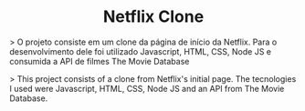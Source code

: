 <h1 align="center"> Netflix Clone </h1>

<p> > O projeto consiste em um clone da página de início da Netflix. Para o desenvolvimento dele foi utilizado Javascript, HTML, CSS, Node JS e 
consumida a API de filmes The Movie Database </p>

<p> > This project consists of a clone from Netflix's initial page. The tecnologies I used were Javascript, HTML, CSS, Node JS and an API from The Movie Database. </p>

